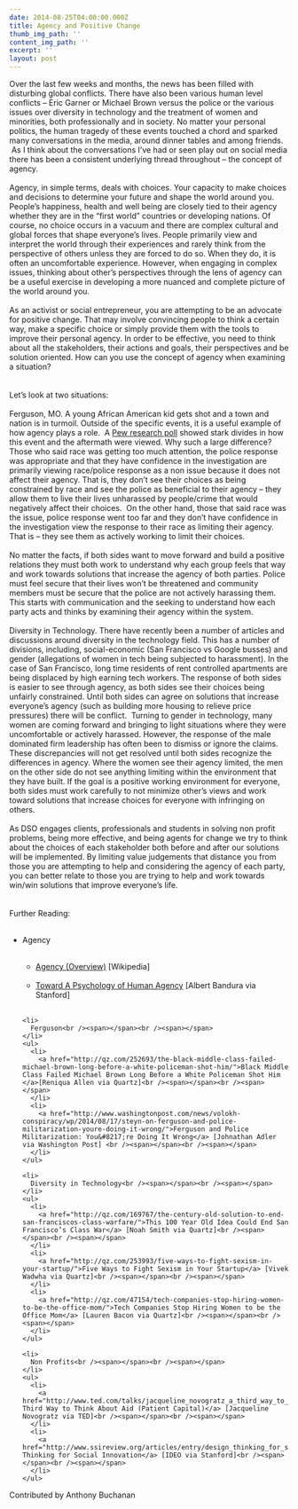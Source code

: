 ```yaml
---
date: 2014-08-25T04:00:00.000Z
title: Agency and Positive Change
thumb_img_path: ''
content_img_path: ''
excerpt: ''
layout: post
---
```

<div class="paragraph" style="text-align:left;">
  Over the last few weeks and months, the news has been filled with disturbing global conflicts. There have also been various human level conflicts &#8211; Eric Garner or Michael Brown versus the police or the various issues over diversity in technology and the treatment of women and minorities, both professionally and in society. No matter your personal politics, the human tragedy of these events touched a chord and sparked many conversations in the media, around dinner tables and among friends.  As I think about the conversations I&#8217;ve had or seen play out on social media there has been a consistent underlying thread throughout &#8211; the concept of agency.<br /><span></span><br />Agency, in simple terms, deals with choices. Your capacity to make choices and decisions to determine your future and shape the world around you. People&#8217;s happiness, health and well being are closely tied to their agency whether they are in the &#8220;first world&#8221; countries or developing nations. Of course, no choice occurs in a vacuum and there are complex cultural and global forces that shape everyone&#8217;s lives. People primarily view and interpret the world through their experiences and rarely think from the perspective of others unless they are forced to do so. When they do, it is often an uncomfortable experience. However, when engaging in complex issues, thinking about other&#8217;s perspectives through the lens of agency can be a useful exercise in developing a more nuanced and complete picture of the world around you. <br /><span></span><br />As an activist or social entrepreneur, you are attempting to be an advocate for positive change. That may involve convincing people to think a certain way, make a specific choice or simply provide them with the tools to improve their personal agency. In order to be effective, you need to think about all the stakeholders, their actions and goals, their perspectives and be solution oriented. How can you use the concept of agency when examining a situation? <br /><span></span><br /><span></span><br />Let&#8217;s look at two situations:<br /><span></span><br />Ferguson, MO. A young African American kid gets shot and a town and nation is in turmoil. Outside of the specific events, it is a useful example of how agency plays a role.  A <a href="http://www.people-press.org/2014/08/18/stark-racial-divisions-in-reactions-to-ferguson-police-%20shooting">Pew research poll</a> showed stark divides in how this event and the aftermath were viewed. Why such a large difference? Those who said race was getting too much attention, the police response was appropriate and that they have confidence in the investigation are primarily viewing race/police response as a non issue because it does not affect their agency. That is, they don&#8217;t see their choices as being constrained by race and see the police as beneficial to their agency &#8211; they allow them to live their lives unharassed by people/crime that would negatively affect their choices.  On the other hand, those that said race was the issue, police response went too far and they don&#8217;t have confidence in the investigation view the response to their race as limiting their agency. That is &#8211; they see them as actively working to limit their choices. <br /><span></span><br />No matter the facts, if both sides want to move forward and build a positive relations they must both work to understand why each group feels that way and work towards solutions that increase the agency of both parties. Police must feel secure that their lives won&#8217;t be threatened and community members must be secure that the police are not actively harassing them. This starts with communication and the seeking to understand how each party acts and thinks by examining their agency within the system.<br /><span></span><br />Diversity in Technology. There have recently been a number of articles and discussions around diversity in the technology field. This has a number of divisions, including, social-economic (San Francisco vs Google busses) and gender (allegations of women in tech being subjected to harassment). In the case of San Francisco, long time residents of rent controlled apartments are being displaced by high earning tech workers. The response of both sides is easier to see through agency, as both sides see their choices being unfairly constrained. Until both sides can agree on solutions that increase everyone&#8217;s agency (such as building more housing to relieve price pressures) there will be conflict.  Turning to gender in technology, many women are coming forward and bringing to light situations where they were uncomfortable or actively harassed. However, the response of the male dominated firm leadership has often been to dismiss or ignore the claims. These discrepancies will not get resolved until both sides recognize the differences in agency. Where the women see their agency limited, the men on the other side do not see anything limiting within the environment that they have built. If the goal is a positive working environment for everyone, both sides must work carefully to not minimize other&#8217;s views and work toward solutions that increase choices for everyone with infringing on others.<br /><span></span><br />As DSO engages clients, professionals and students in solving non profit problems, being more effective, and being agents for change we try to think about the choices of each stakeholder both before and after our solutions will be implemented. By limiting value judgements that distance you from those you are attempting to help and considering the agency of each party, you can better relate to those you are trying to help and work towards win/win solutions that improve everyone&#8217;s life.<br /><span></span><br /><span></span><br />Further Reading:<br /><span></span><br /><span></span></p> 
  
  <ul>
    <li>
      Agency<br /><span></span><br /><span></span>
    </li>
    <ul>
      <li>
        <a href="http://en.wikipedia.org/wiki/Agency_(philosophy)">Agency (Overview)</a> [Wikipedia]<br /><span></span><br /><span></span>
      </li>
      <li>
        <a href="http://web.stanford.edu/dept/psychology/bandura/pajares/Bandura2006PPS.pdf">Toward A Psychology of Human Agency</a> [Albert Bandura via Stanford]<br /><span></span><br /><span></span>
      </li>
    </ul>
    
    <li>
      Ferguson<br /><span></span><br /><span></span>
    </li>
    <ul>
      <li>
        <a href="http://qz.com/252693/the-black-middle-class-failed-michael-brown-long-before-a-white-policeman-shot-him/">Black Middle Class Failed Michael Brown Long Before a White Policeman Shot Him </a>[Reniqua Allen via Quartz]<br /><span></span><br /><span></span>
      </li>
      <li>
        <a href="http://www.washingtonpost.com/news/volokh-conspiracy/wp/2014/08/17/steyn-on-ferguson-and-police-militarization-youre-doing-it-wrong/">Ferguson and Police Militarization: You&#8217;re Doing It Wrong</a> [Johnathan Adler via Washington Post] <br /><span></span><br /><span></span>
      </li>
    </ul>
    
    <li>
      Diversity in Technology<br /><span></span><br /><span></span>
    </li>
    <ul>
      <li>
        <a href="http://qz.com/169767/the-century-old-solution-to-end-san-franciscos-class-warfare/">This 100 Year Old Idea Could End San Francisco’s Class War</a> [Noah Smith via Quartz]<br /><span></span><br /><span></span>
      </li>
      <li>
        <a href="http://qz.com/253993/five-ways-to-fight-sexism-in-your-startup/">Five Ways to Fight Sexism in Your Startup</a> [Vivek Wadwha via Quartz]<br /><span></span><br /><span></span>
      </li>
      <li>
        <a href="http://qz.com/47154/tech-companies-stop-hiring-women-to-be-the-office-mom/">Tech Companies Stop Hiring Women to be the Office Mom</a> [Lauren Bacon via Quartz]<br /><span></span><br /><span></span>
      </li>
    </ul>
    
    <li>
      Non Profits<br /><span></span><br /><span></span>
    </li>
    <ul>
      <li>
        <a href="http://www.ted.com/talks/jacqueline_novogratz_a_third_way_to_think_about_aid">A Third Way to Think About Aid (Patient Capital)</a> [Jacqueline Novogratz via TED]<br /><span></span><br /><span></span>
      </li>
      <li>
        <a href="http://www.ssireview.org/articles/entry/design_thinking_for_social_innovation/">Design Thinking for Social Innovation</a> [IDEO via Stanford]<br /><span></span><br /><span></span>
      </li>
    </ul>
  </ul>
  
  <p>
    Contributed by Anthony Buchanan</div>